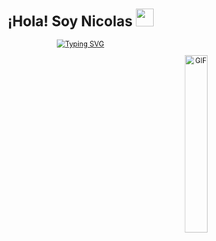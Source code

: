 <h1 align="center">¡Hola! Soy Nicolas <img src="https://media.giphy.com/media/hvRJCLFzcasrR4ia7z/giphy.gif" width="35"></h1>

<p align="center">
  <a href="https://git.io/typing-svg">
    <img src="[https://readme-typing-svg.herokuapp.com?font=Raleway&weight=500&size=25&pause=1000&center=true&vCenter=true&random=false&width=435&lines=Desarrollador+Web+Full+Stack+%F0%9F%90%A6](https://miro.medium.com/v2/resize:fit:828/format:webp/0*IjwqslkWZDHTMK9Y.gif)" alt="Typing SVG" />
  </a>
</p>

<p align="end">
  <img src="https://i.pinimg.com/originals/a6/42/72/a6427290d97d92343223643614c8ef80.gif" alt="GIF" width="30%">
</p>

